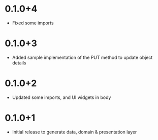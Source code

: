 # 0.1.0+4

- Fixed some imports
  
# 0.1.0+3

- Added sample implementation of the PUT method to update object details

# 0.1.0+2

- Updated some imports, and UI widgets in body

# 0.1.0+1

- Initial release to generate data, domain & presentation layer
